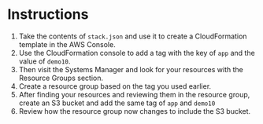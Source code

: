# Instructions

1. Take the contents of `stack.json` and use it to create a CloudFormation template in the AWS Console.
2. Use the CloudFormation console to add a tag with the key of `app` and the value of `demo10`.
3. Then visit the Systems Manager and look for your resources with the Resource Groups section.
4. Create a resource group based on the tag you used earlier. 
5. After finding your resources and reviewing them in the resource group, create an S3 bucket and add the same tag of `app` and `demo10`
5. Review how the resource group now changes to include the S3 bucket.


